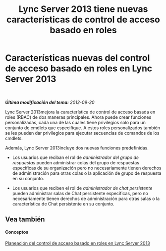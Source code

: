 ﻿---
title: Lync Server 2013 tiene nuevas características de control de acceso basado en roles
TOCTitle: Características nuevas del control de acceso basado en roles (RBAC)
ms:assetid: 22b4ac42-f234-4b86-bb0c-f20d476205fa
ms:mtpsurl: https://technet.microsoft.com/es-es/library/Gg398297(v=OCS.15)
ms:contentKeyID: 48274675
ms.date: 01/07/2017
mtps_version: v=OCS.15
ms.translationtype: HT
---

# Características nuevas del control de acceso basado en roles en Lync Server 2013

 

_**Última modificación del tema:** 2012-09-20_

Lync Server 2013mejora la característica de control de acceso basada en roles (RBAC) de dos maneras principales. Ahora puede crear funciones personalizadas, cada una de las cuales tiene privilegios solo para un conjunto de cmdlets que especifique. A estos roles personalizados también se les pueden dar privilegios para ejecutar secuencias de comandos de los cmdlets.

Además, Lync Server 2013incluye dos nuevas funciones predefinidas.

  - Los usuarios que reciban el rol de *administrador del grupo de respuestas* pueden administrar colas del grupo de respuestas específicas de su organización pero no necesariamente tienen derechos de administración para otras colas o la aplicación de grupo de respuesta en su conjunto.

  - Los usuarios que reciben el rol de *administrador de chat persistente* pueden administrar salas de Chat persistente específicas, pero no necesariamente tienen derechos de administración para otras salas o la característica de Chat persistente en su conjunto.

## Vea también

#### Conceptos

[Planeación del control de acceso basado en roles en Lync Server 2013](lync-server-2013-planning-for-role-based-access-control.md)

